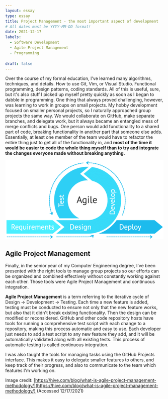 ```yaml
---
layout: essay
type: essay
title: Project Management - the most important aspect of development
# All dates must be YYYY-MM-DD format!
date: 2021-12-17
labels:
  - Software Development
  - Agile Project Management
  - Programming

draft: false
---
```


Over the course of my formal education, I've learned many algorithms, techniques, and details. How to use Git, Vim, or Visual Studio. Functional programming, design patterns, coding standards. All of this is useful, sure, but it's also stuff I picked up myself pretty quickly as soon as I began to dabble in programming. One thing that always proved challenging, however, was learning to work in groups on small projects. My hobby development focused on smaller personal projects, so I naturally approached group projects the same way. We would collaborate on GitHub, make separate branches, and delegate work, but it always became an entangled mess of merge conflicts and bugs. One person would add functionality to a shared part of code, breaking functionality in another part that someone else adds. Essentially, at least one member of the team would have to refactor the entire thing just to get all of the functionality in, and **most of the time it would be easier to code the whole thing myself than to try and integrate the changes everyone made without breaking anything.**

![](../images/methodology-agile.png)

## Agile Project Management

Finally, in the senior year of my Computer Engineering degree, I've been presented with the right tools to manage group projects so our efforts can be organized and combined effectively without constantly working against each other. Those tools were Agile Project Management and continuous integration.

**Agile Project Management** is a term referring to the iterative cycle of Design → Development → Testing. Each time a new feature is added, testing must be conducted to ensure not only that the new feature works, but also that it didn't break existing functionality. Then the design can be modified or reconsidered. GitHub and other code repository hosts have tools for running a comprehensive test script with each change to a repository, making this process automatic and easy to use. Each developer just needs to add a test script to any new feature they add, and it will be automatically validated along with all existing tests. This process of automatic testing is called continuous integration.

I was also taught the tools for managing tasks using the GitHub Projects interface. This makes it easy to delegate smaller features to others, and keep track of their progress, and also to communicate to the team which features I'm working on.

Image credit: [https://hive.com/blog/what-is-agile-project-management-methodology/](https://hive.com/blog/what-is-agile-project-management-methodology/) (Accessed 12/17/2021)